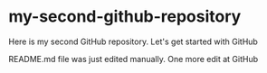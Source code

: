 # my-second-github-repository
Here is my second GitHub repository. Let's get started with GitHub

README.md file was just edited manually. One more edit at GitHub
